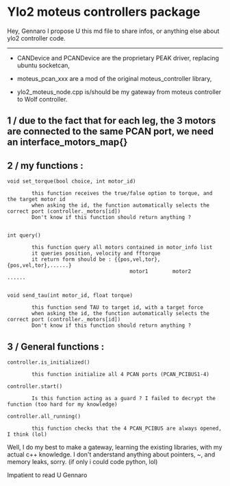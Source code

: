 # Ylo2 moteus controllers package

Hey, Gennaro
I propose U this md file to share infos, or anything else about ylo2 controller code.

----------------------------------------------------------------------------------------

- CANDevice and PCANDevice are the proprietary PEAK driver, replacing ubuntu socketcan,

- moteus_pcan_xxx are a mod of the original moteus_controller library,

- ylo2_moteus_node.cpp is/should be  my gateway from moteus controller to Wolf controller.

## 1 / due to the fact that for each leg, the 3 motors are connected to the same PCAN port, we need an interface_motors_map{}

## 2 / my functions :


    void set_torque(bool choice, int motor_id) 

            this function receives the true/false option to torque, and the target motor id
            when asking the id, the function automatically selects the correct port (controller._motors[id])
            Don't know if this function should return anything ?


    int query()

            this function query all motors contained in motor_info list
            it queries position, velocity and fftorque
            it return form should be : {{pos,vel,tor}, {pos,vel,tor},......}
                                            motor1        motor2     ......


    void send_tau(int motor_id, float torque)

            this function send TAU to target id, with a target force
            when asking the id, the function automatically selects the correct port (controller._motors[id])
            Don't know if this function should return anything ?

## 3 / General functions :

    controller.is_initialized()

            this function initialize all 4 PCAN ports (PCAN_PCIBUS1-4)
    
    controller.start()

            Is this function acting as a guard ? I failed to decrypt the function (too hard for my knowledge)
    
    controller.all_running()

            this function checks that the 4 PCAN_PCIBUS are always opened, I think (lol)
    


Well, I do my best to make a gateway, learning the existing libraries, with my actual c++ knowledge.
I don't anderstand anything about pointers, ~, and memory leaks, sorry.  (if only i could code python, lol)

Impatient to read U Gennaro